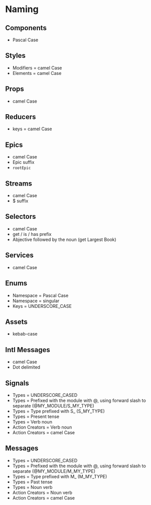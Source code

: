 # Naming

## Components

* Pascal Case

## Styles

* Modifiers = camel Case
* Elements = camel Case

## Props

* camel Case

## Reducers

* keys = camel Case

## Epics

* camel Case
* Epic suffix
* `rootEpic`

## Streams

* camel Case
* $ suffix

## Selectors

* camel Case
* get / is / has prefix
* Abjective followed by the noun (get Largest Book)

## Services

* camel Case

## Enums

* Namespace = Pascal Case
* Namespace = singular
* Keys = UNDERSCORE_CASE

## Assets

* kebab-case

## Intl Messages

* camel Case
* Dot delimited

## Signals

* Types = UNDERSCORE_CASED
* Types = Prefixed with the module with @, using forward slash to separate (@MY_MODULE/S_MY_TYPE)
* Types = Type prefixed with S_ (S_MY_TYPE)
* Types = Present tense
* Types = Verb noun
* Action Creators = Verb noun
* Action Creators = camel Case

## Messages

* Types = UNDERSCORE_CASED
* Types = Prefixed with the module with @, using forward slash to separate (@MY_MODULE/M_MY_TYPE)
* Types = Type prefixed with M_ (M_MY_TYPE)
* Types = Past tense
* Types = Noun verb
* Action Creators = Noun verb
* Action Creators = camel Case
